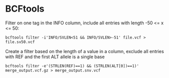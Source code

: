 # BCFtools

Filter on one tag in the INFO column, include all entries with length -50 <= x <= 50:
```
bcftools filter -i'INFO/SVLEN<51 && INFO/SVLEN>-51' file.vcf > file.sv50.vcf
```

Create a filter based on the length of a value in a column, exclude all entries with REF and the first ALT allele is a single base
```
bcftools filter -e'(STRLEN(REF)==1) && (STRLEN(ALT[0])==1)' merge_output.vcf.gz > merge_output.snv.vcf
```
